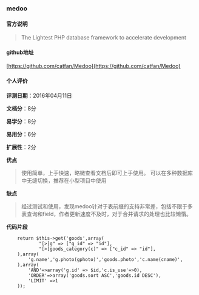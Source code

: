 ### medoo
#### 官方说明
> The Lightest PHP database framework to accelerate development

#### github地址
[https://github.com/catfan/Medoo](https://github.com/catfan/Medoo)

#### 个人评价

**评测日期**：2016年04月11日

**文档分**：8分

**易学分**：8分

**易用分**：6分

**扩展性**：2分

**优点**

> 使用简单，上手快速，略微查看文档后即可上手使用。
> 可以在多种数据库中无缝切换，推荐在小型项目中使用

**缺点**
> 经过测试和使用，发现medoo针对于表前缀的支持非常差，包括不限于多表查询和field，作者更新速度不及时，对于合并请求的处理也比较懒惰。

**代码片段**

		return $this->get('goods',array(
				"[>]g" => ["g_id" => "id"],
				"[>]goods_category(c)" => ["c_id" => "id"],
		),array(
			'g.name','g.photo(gphoto)','goods.photo','c.name(cname)',
		),array(
			'AND'=>array('g.id' => $id,'c.is_use'=>0),
		    'ORDER'=>array('goods.sort ASC','goods.id DESC'),
			'LIMIT' =>1
		));
